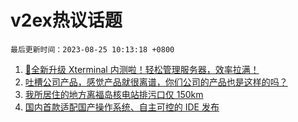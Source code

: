 # v2ex热议话题

`最后更新时间：2023-08-25 10:13:18 +0800`

1. [🎉全新升级 Xterminal 内测啦！轻松管理服务器，效率拉满！](https://www.v2ex.com/t/967928)
1. [吐槽公司产品，感觉产品就很离谱，你们公司的产品也是这样的吗？](https://www.v2ex.com/t/967873)
1. [我所居住的地方离福岛核电站排污口仅 150km](https://www.v2ex.com/t/968096)
1. [国内首款适配国产操作系统、自主可控的 IDE 发布](https://www.v2ex.com/t/968064)

